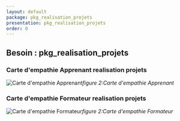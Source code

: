 ```yaml
---
layout: default
package: pkg_realisation_projets
presentation: pkg_realisation_projets
order: 0
---
```


 ## Besoin : pkg_realisation_projets 

### Carte d'empathie  Apprenant realisation projets  

![Carte d'empathie Apprenant](/soli-lms/Besoin/pkg_realisation_projets/images/carte-empathie-Apprenant.svg)*figure 2:Carte d'empathie Apprenant*

 
 ### Carte d'empathie  Formateur realisation projets  

![Carte d'empathie Formateur](/soli-lms/Besoin/pkg_realisation_projets/images/carte-empathie-Formateur.svg)*figure 2:Carte d'empathie Formateur*